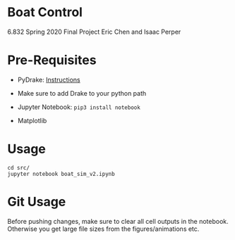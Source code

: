 # Boat Control

6.832 Spring 2020 Final Project
Eric Chen and Isaac Perper


# Pre-Requisites

- PyDrake: [Instructions](https://drake.mit.edu/python_bindings.html#python-bindings-binary)
 - Make sure to add Drake to your python path

- Jupyter Notebook: `pip3 install notebook`

- Matplotlib


# Usage

```
cd src/
jupyter notebook boat_sim_v2.ipynb
``` 

# Git Usage

Before pushing changes, make sure to clear all cell outputs in the notebook.  Otherwise you get large file sizes from the figures/animations etc.
